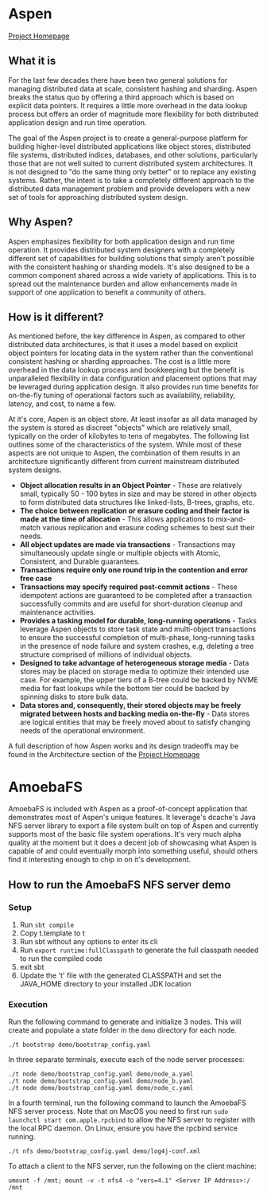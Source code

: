 # Aspen
[Project Homepage](https://aspen-ddp.org)

## What it is
For the last few decades there have been two general solutions for managing distributed
data at scale, consistent hashing and sharding. Aspen breaks the status quo by
offering a third approach which is based on explicit data pointers. It requires a little 
more overhead in the data lookup process but offers an order of magnitude more flexibility
for both distributed application design and run time operation.

The goal of the Aspen project is to create a general-purpose platform for
building higher-level distributed applications like object stores, distributed file 
systems, distributed indices, databases, and other solutions, particularly those that are
not well suited to current distributed system architectures. It is not designed to "do the
same thing only better" or to replace any existing systems. Rather, the intent is to take a
completely different approach to the distributed data management problem and provide
developers with a new set of tools for approaching distributed system design.

## Why Aspen?
Aspen emphasizes flexibility for both application design and run time operation. It provides
distributed system designers with a completely different set of capabilities for building
solutions that simply aren't possible with the consistent hashing or sharding models. It's 
also designed to be a common component shared across a wide variety of applications. This 
is to spread out the maintenance burden and allow enhancements made in support of one 
application to benefit a community of others.

## How is it different?
As mentioned before, the key difference in Aspen, as compared to other distributed data 
architectures, is that it uses a model based on explicit object pointers for locating data
in the system rather than the conventional consistent hashing or sharding approaches. The
cost is a little more overhead in the data lookup process and bookkeeping but the benefit
is unparalleled flexibility in data configuration and placement options that may be
leveraged during application design. It also provides run time benefits for on-the-fly 
tuning of operational factors such as availability, reliability, latency, and cost, to 
name a few.

At it's core, Aspen is an object store. At least insofar as all data managed by the system
is stored as discreet "objects" which are relatively small, typically on the order of
kilobytes to tens of megabytes. The following list outlines some of the characteristics of
the system. While most of these aspects are not unique to Aspen, the combination of them
results in an architecture significantly different from current mainstream distributed 
system designs.

- **Object allocation results in an Object Pointer** - These are relatively small,
typically 50 - 100 bytes in size and may be stored in other objects to form distributed
data structures like linked-lists, B-trees, graphs, etc.
- **The choice between replication or erasure coding and their factor is made at the
time of allocation** - This allows applications to mix-and-match various replication and
erasure coding schemes to best suit their needs.
- **All object updates are made via transactions** - Transactions may simultaneously
update single or multiple objects with Atomic, Consistent, and Durable guarantees.
- **Transactions require only one round trip in the contention and error free case**
- **Transactions may specify required post-commit actions** - These idempotent actions
are guaranteed to be completed after a transaction successfully commits and are useful
for short-duration cleanup and maintenance activities.
- **Provides a tasking model for durable, long-running operations** - Tasks leverage Aspen
objects to store task state and multi-object transactions to ensure the successful
completion of multi-phase, long-running tasks in the presence of node failure and system 
crashes, e.g, deleting a tree structure comprised of millions of individual objects.
- **Designed to take advantage of heterogeneous storage media** - Data stores may be placed
on storage media to optimize their intended use case. For example, the upper tiers of a
B-tree could be backed by NVME media for fast lookups while the bottom tier could be backed
by spinning disks to store bulk data.
- **Data stores and, consequently, their stored objects may be freely migrated between hosts
and backing media on-the-fly** - Data stores are logical entities that may be freely moved
about to satisfy changing needs of the operational environment.

A full description of how Aspen works and its design tradeoffs may be found in the 
Architecture section of the [Project Homepage](https://aspen-ddp.org)

# AmoebaFS
AmoebaFS is included with Aspen as a proof-of-concept application that demonstrates most
of Aspen's unique features. It leverage's dcache's Java NFS server library to export a
file system built on top of Aspen and currently supports most of the basic file system
operations. It's very much alpha quality at the moment but it does a decent job of
showcasing what Aspen is capable of and could eventually morph into something useful,
should others find it interesting enough to chip in on it's development.

## How to run the AmoebaFS NFS server demo

### Setup
1. Run `sbt compile`
2. Copy t.template to t
3. Run sbt without any options to enter its cli
4. Run `export runtime:fullClasspath` to generate the full classpath needed to run the compiled code
5. exit sbt
5. Update the 't' file with the generated CLASSPATH and set the JAVA_HOME directory to your installed JDK location

### Execution
Run the following command to generate and initialize 3 nodes. This will create and
populate a state folder in the `demo` directory for each node.
```
./t bootstrap demo/bootstrap_config.yaml
```

In three separate terminals, execute each of the node server processes:
```
./t node demo/bootstrap_config.yaml demo/node_a.yaml
./t node demo/bootstrap_config.yaml demo/node_b.yaml
./t node demo/bootstrap_config.yaml demo/node_c.yaml
```

In a fourth terminal, run the following command to launch the AmoebaFS NFS server process.
Note that on MacOS you need to first run `sudo launchctl start com.apple.rpcbind` to allow 
the NFS server to register with the local RPC daemon. On Linux, ensure you have the 
rpcbind service running.
```
./t nfs demo/bootstrap_config.yaml demo/log4j-conf.xml
```

To attach a client to the NFS server, run the following on the client machine:
```
umount -f /mnt; mount -v -t nfs4 -o "vers=4.1" <Server IP Address>:/ /mnt
```








